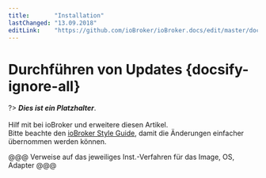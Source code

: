 ```yaml
---
title:       "Installation"
lastChanged: "13.09.2018"
editLink:    "https://github.com/ioBroker/ioBroker.docs/edit/master/docs/install/update.md"
---
```


# Durchführen von Updates {docsify-ignore-all}

?> ***Dies ist ein Platzhalter***.
   <br><br>
   Hilf mit bei ioBroker und erweitere diesen Artikel.  
   Bitte beachte den [ioBroker Style Guide](community/styleguidedoc), 
   damit die Änderungen einfacher übernommen werden können.

@@@ Verweise auf das jeweiliges Inst.-Verfahren für das Image, OS, Adapter @@@
